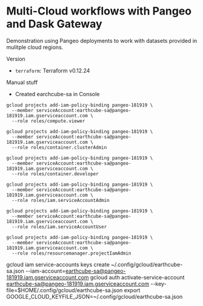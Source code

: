 # Multi-Cloud workflows with Pangeo and Dask Gateway

Demonstration using Pangeo deployments to work with datasets provided in
mulitple cloud regions.

Version

* `terraform`: Terraform v0.12.24



Manual stuff

* Created earchcube-sa in Console

```
gcloud projects add-iam-policy-binding pangeo-181919 \
  --member serviceAccount:earthcube-sa@pangeo-181919.iam.gserviceaccount.com \
  --role roles/compute.viewer

gcloud projects add-iam-policy-binding pangeo-181919 \
  --member serviceAccount:earthcube-sa@pangeo-181919.iam.gserviceaccount.com \
  --role roles/container.clusterAdmin

gcloud projects add-iam-policy-binding pangeo-181919 \
  --member serviceAccount:earthcube-sa@pangeo-181919.iam.gserviceaccount.com \
  --role roles/container.developer

gcloud projects add-iam-policy-binding pangeo-181919 \
  --member serviceAccount:earthcube-sa@pangeo-181919.iam.gserviceaccount.com \
  --role roles/iam.serviceAccountAdmin

gcloud projects add-iam-policy-binding pangeo-181919 \
  --member serviceAccount:earthcube-sa@pangeo-181919.iam.gserviceaccount.com \
  --role roles/iam.serviceAccountUser

gcloud projects add-iam-policy-binding pangeo-181919 \
  --member serviceAccount:earthcube-sa@pangeo-181919.iam.gserviceaccount.com \
  --role roles/resourcemanager.projectIamAdmin
```


gcloud iam service-accounts keys create ~/.config/gcloud/earthcube-sa.json --iam-account=earthcube-sa@pangeo-181919.iam.gserviceaccount.com
gcloud auth activate-service-account earthcube-sa@pangeo-181919.iam.gserviceaccount.com --key-file=$HOME/.config/gcloud/earthcube-sa.json
export GOOGLE_CLOUD_KEYFILE_JSON=~/.config/gcloud/earthcube-sa.json
